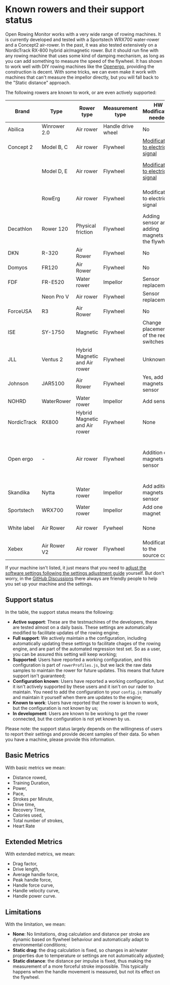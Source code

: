 # Known rowers and their support status

Open Rowing Monitor works with a very wide range of rowing machines. It is currently developed and tested with a Sportstech WRX700 water-rower and a Concept2 air-rower. In the past, it was also tested extensively on a NordicTrack RX-800 hybrid air/magnetic rower. But it should run fine with any rowing machine that uses some kind of damping mechanism, as long as you can add something to measure the speed of the flywheel. It has shown to work well with DIY rowing machines like the [Openergo](https://openergo.webs.com/), providing the construction is decent. With some tricks, we can even make it work with machines that can't measure the impellor directly, but you will fall back to the "Static distance" approach.

The following rowers are known to work, or are even actively supported:

| Brand | Type | Rower type | Measurement type | HW Modification needed | Support status | Rower profile | Basic Metrics | Advanced Metrics | Limitations | Remarks |
| ----- | ---- | ---- | ---- | ---- | ---- | ---- | ---- | ---- | ---- | ---------------- |
| Abilica | Winrower 2.0 | Air rower | Handle drive wheel | No | Known to work | - | Yes | No | Static distance | see [this discussion](https://github.com/laberning/openrowingmonitor/discussions/48) |
| Concept 2 | Model B, C | Air rower | Flywheel | [Modification to electrical signal](https://oshwlab.com/jpbpcb/rower2) | Active support | Concept2_Model_C | Yes | Yes | None | See [this](https://github.com/laberning/openrowingmonitor/issues/77), [this](https://github.com/laberning/openrowingmonitor/discussions/38) and [this](https://github.com/laberning/openrowingmonitor/discussions/151) [this](https://github.com/laberning/openrowingmonitor/discussions/157)discussions|
| | Model D, E | Air rower | Flywheel | [Modification to electrical signal](hardware_setup_Concept2_RowErg.md) | Active support | Concept2_RowErg | Yes | Yes | None | [Concept 2 Model D, Model E and RowErg setup](hardware_setup_Concept2_RowErg.md) |
| | RowErg | Air rower | Flywheel | Modification to electrical signal | Active support | Concept2_RowErg | Yes | Yes | None | [Concept 2 Model D, Model E and RowErg setup](hardware_setup_Concept2_RowErg.md) |
| Decathlon | Rower 120 | Physical friction | Flywheel | Adding sensor and adding magnets to the flywheel | In development | - | - | - | - | see [this discussion](https://github.com/laberning/openrowingmonitor/issues/110) |
| DKN | R-320 | Air Rower | Flywheel | No | Full support | DKN_R320 | Yes | No | Static drag | - |
| Domyos | FR120 | Air Rower | Flywheel | No | Known to work | DKN_R320 | Yes | No | Static drag | see [this discussion](https://github.com/laberning/openrowingmonitor/discussions/154) |
| FDF | FR-E520 | Water rower | Impellor | Sensor replacement | Known to work | - | Yes | - | - | see [this discussion](https://github.com/laberning/openrowingmonitor/discussions/156) |
| | Neon Pro V | Air rower | Flywheel | Sensor replacement | Known to work | - | Yes | - | - | see [this](https://github.com/laberning/openrowingmonitor/discussions/87) and [this](https://github.com/JaapvanEkris/openrowingmonitor/discussions/11) discussion|
| ForceUSA | R3 | Air Rower | Flywheel | No | Supported | ForceUSA_R3 | Yes | Yes | None | - |
| ISE | SY-1750 | Magnetic | Flywheel | Change placement of the reed switches | Known to work | Manual config | Yes | No | Static drag | [see this discussion](https://github.com/laberning/openrowingmonitor/discussions/143) |
| JLL | Ventus 2 | Hybrid Magnetic and Air rower | Flywheel | Unknown | Known to work | Unknown | Yes | Unknown | Unknown | [see this discussion](https://github.com/JaapvanEkris/openrowingmonitor/discussions/42) |
| Johnson | JAR5100 | Air Rower | Flywheel | Yes, add magnets and sensor | Configuration known | - | Yes | Yes | None | [this discussion](https://github.com/laberning/openrowingmonitor/discussions/139) |
| NOHRD | WaterRower | Water rower | Impellor | Add sensor | Configuration known | Custom profile | Yes | Yes | None | see [this discussion](https://github.com/laberning/openrowingmonitor/discussions/158) |
| NordicTrack | RX800 | Hybrid Magnetic and Air rower | Flywheel | None | Full support | NordicTrack_RX800 | Yes | Yes | None | Also known under ProForm brand |
| Open ergo | - | Air rower | Flywheel | Addition of magnets en sensor | Known to work | - | Yes | Yes | None | Machine specific profile is needed, but is done before, see [example 1](https://github.com/laberning/openrowingmonitor/discussions/80), [example 2](https://github.com/laberning/openrowingmonitor/discussions/105) and [example 3](https://github.com/laberning/openrowingmonitor/discussions/115) |
| Skandika | Nytta | Water rower | Impellor | Add aditional magnets and sensor | Known to work | Unknown | Yes | Unknown | Unknown | see [this discussion](https://github.com/JaapvanEkris/openrowingmonitor/discussions/24) |
| Sportstech | WRX700 | Water rower | Impellor | Add one magnet | Active support | Sportstech_WRX700 | Yes | Yes | Static drag | see [Sportstech WRX700 setup](hardware_setup_WRX700.md) |
| White label | Air Rower | Air rower | Fywheel | None | Supported | Generic_Air_Rower | Yes | Yes | None | Sold under different brand names |
| Xebex | Air Rower V2 | Air rower | Flywheel | Modification to the source code | Known to work | Default | Yes | Yes | None | [See this discussion](https://github.com/JaapvanEkris/openrowingmonitor/discussions/28) |

If your machine isn't listed, it just means that you need to [adjust the software settings following the settings adjustment guide](rower_settings.md) yourself. But don't worry, in the [GitHub Discussions](https://github.com/laberning/openrowingmonitor/discussions) there always are friendly people to help you set up your machine and the settings.

## Support status

In the table, the support status means the following:

* **Active support**: These are the testmachines of the developers, these are tested almost on a daily basis. These settings are automatically modified to facilitate updates of the rowing engine;
* **Full support**: We actively maintain a the configuration, including automatically updating these settings to facilitate chages of the rowing engine, and are part of the automated regression test set. So as a user, you can be assured this setting will keep working;
* **Supported**: Users have reported a working configuration, and this configuration is part of `rowerProfiles.js`, but we lack the raw data samples to maintain the rower for future updates. This means that future support isn't guaranteed;
* **Configuration known**: Users have reported a working configuration, but it isn't actively supported by these users and it isn't on our rader to maintain. You need to add the configuration to your `config.js` manually and maintain it yourself when there are updates to the engine;
* **Known to work**: Users have reported that the rower is known to work, but the configuration is not known by us;
* **In development**: Users are known to be working to get the rower connected, but the configuration is not yet known by us.

Please note: the support status largely depends on the willingness of users to report their settings and provide decent samples of their data. So when you have a machine, please provide this information.

## Basic Metrics

With basic metrics we mean:

* Distance rowed,
* Training Duration,
* Power,
* Pace,
* Strokes per Minute,
* Drive time,
* Recovery Time,
* Calories used,
* Total number of strokes,
* Heart Rate

## Extended Metrics

With extended metrics, we mean:

* Drag factor,
* Drive length,
* Average handle force,
* Peak handle force,
* Handle force curve,
* Handle velocity curve,
* Handle power curve.

## Limitations

With the limitation, we mean:

* **None**: No limitations, drag calculation and distance per stroke are dynamic based on flywheel behaviour and automatically adapt to environmental conditions;
* **Static drag**: the drag calculation is fixed, so changes in air/water properties due to temperature or settings are not automatically adjusted;
* **Static distance**: the distance per impulse is fixed, thus making the measurement of a more forceful stroke impossible. This typically happens when the handle movement is measured, but not its effect on the flywheel.
